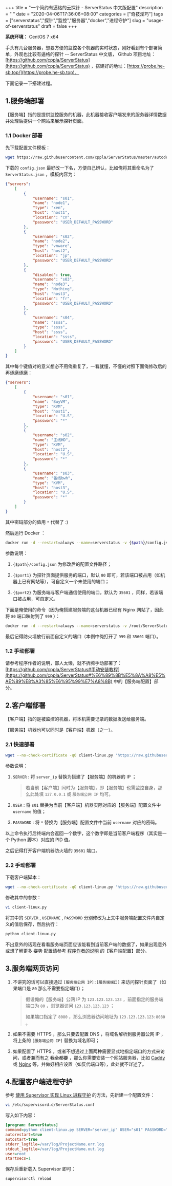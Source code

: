 +++
title = "一个简约有逼格的云探针 - ServerStatus 中文版配置"
description = " "
date = "2020-04-06T17:36:06+08:00"
categories = ["奇技淫巧"]
tags = ["serverstatus","探针","监控","服务器","docker","进程守护"]
slug = "usage-of-serverstatus"
draft = false
+++

**系统环境：** CentOS 7 x64

手头有几台服务器，想要方便的监控各个机器的实时状态，刚好看到有个部署简单，外观也比较有逼格的探针 -- ServerStatus 中文版， Github 项目地址：[https://github.com/cppla/ServerStatus](https://github.com/cppla/ServerStatus) ，搭建好的地址：[https://probe.he-sb.top/](https://probe.he-sb.top)。

下面记录一下搭建过程。

## 1.服务端部署

【服务端】指的是提供监控服务的机器，此机器接收客户端发来的服务器详情数据并处理后提供一个网站来展示探针页面。

### 1.1 Docker 部署

先下载配置文件模板：

```bash
wget https://raw.githubusercontent.com/cppla/ServerStatus/master/autodeploy/config.json
```

下载的 `config.json` 最好改一下名，方便自己辨认，比如俺将其重命名为了 `ServerStatus.json` ，模板内容为：

```json
{"servers":
	[
		{
			"username": "s01",
			"name": "node1",
			"type": "xen",
			"host": "host1",
			"location": "cn",
			"password": "USER_DEFAULT_PASSWORD"
		},
		{
			"username": "s02",
			"name": "node2",
			"type": "vmware",
			"host": "host2",
			"location": "jp",
			"password": "USER_DEFAULT_PASSWORD"
		},
		{
			"disabled": true,
			"username": "s03",
			"name": "node3",
			"type": "Nothing",
			"host": "host3",
			"location": "fr",
			"password": "USER_DEFAULT_PASSWORD"
		},
		{
			"username": "s04",
			"name": "ssss",
			"type": "ssss",
			"host": "ssss",
			"location": "ssss",
			"password": "USER_DEFAULT_PASSWORD"
		}
	]
}
```

其中每个键值对的意义想必不用俺重复了，一看就懂，不懂的对照下面俺修改后的再琢磨琢磨：

```json
{"servers":
	[
		{
			"username": "s01",
			"name": "BuyVM",
			"type": "KVM",
			"host": "host1",
			"location": "U.S",
			"password": "*"
		},
		{
			"username": "s02",
			"name": "主线HD",
			"type": "KVM",
			"host": "host2",
			"location": "U.S",
			"password": "*"
		},
		{
			"username": "s03",
			"name": "备线bwh",
			"type": "KVM",
			"host": "host3",
			"location": "U.S",
			"password": "*"
		}
	]
}
```

其中密码部分的值用 `*` 代替了 :)

然后运行 Docker ：

```bash
docker run -d --restart=always --name=serverstatus -v {$path}/config.json:/ServerStatus/server/config.json -p {$port1}:80 -p {$port2}:35601 cppla/serverstatus
```

参数说明：

1. `{$path}/config.json` 为修改后的配置文件路径；

2. `{$port1}` 为探针页面提供服务的端口，默认 `80` 即可，若该端口被占用（如机器上已有网站等），可自定义一个未使用的端口；

3. `{$port2}` 为服务端与客户端通信使用的端口，默认为 `35601` ，同样，若该端口被占用，可自定义。

下面是俺使用的命令（因为俺搭建服务端的这台机器已经有 Nginx 网站了，因此将 `80` 端口映射到了 `999` ）：

```bash
docker run -d --restart=always --name=serverstatus -v /root/ServerStatus.json:/ServerStatus/server/config.json -p 999:80 -p 35601:35601 cppla/serverstatus
```

最后记得防火墙放行前面自定义的端口（本例中俺打开了 `999` 和 `35601` 端口）。

### 1.2 手动部署

请参考程序作者的说明，鄙人太懒，就不折腾手动部署了：[https://github.com/cppla/ServerStatus#手动安装教程](https://github.com/cppla/ServerStatus#%E6%89%8B%E5%8A%A8%E5%AE%89%E8%A3%85%E6%95%99%E7%A8%8B) 中的【服务端配置】部分。

## 2.客户端部署

【客户端】指的是被监控的机器，将本机需要记录的数据发送给服务端。

【服务端】机器也可以同时是【客户端】机器（之一）。

### 2.1 快速部署

```bash
wget --no-check-certificate -qO client-linux.py 'https://raw.githubusercontent.com/cppla/ServerStatus/master/clients/client-linux.py' && nohup python client-linux.py SERVER="server_ip" USER="s01" PASSWORD="*" >/dev/null 2>&1 &
```

参数说明：

1. `SERVER` : 将 `server_ip` 替换为搭建了【服务端】的机器的 IP ；

    > 若当前【客户端】同时为【服务端】，即【服务端】也需监控自身，那么此处填 `127.0.0.1` 或 `服务端公网 IP` 均可。

2. `USER` : 将 `s01` 替换为当前【客户端】机器实际对应的【服务端】配置文件中 `username` 的值；

3. `PASSWORD` : 将 `*` 替换为【服务端】配置文件中当前 `username` 对应的密码。

以上命令执行后终端内会返回一个数字，这个数字即是当前客户端程序（其实是一个 Python 脚本）对应的 PID 值。

之后记得打开客户端机器防火墙的 `35601` 端口。

### 2.2 手动部署

下载客户端脚本：

```bash
wget --no-check-certificate -qO client-linux.py 'https://raw.githubusercontent.com/cppla/ServerStatus/master/clients/client-linux.py'
```

修改其中的参数：

```bash
vi client-linux.py
```

将其中的 `SERVER` , `USERNAME` , `PASSWORD` 分别修改为上文中服务端配置文件内自定义的值后保存，然后执行：

```bash
python client-linux.py
```

不出意外的话现在看看服务端页面应该能看到当前客户端的数据了，如果出现意外或想了解更多 ~~姿势~~ 配置请参考 [程序作者的说明](https://github.com/cppla/ServerStatus#%E6%89%8B%E5%8A%A8%E5%AE%89%E8%A3%85%E6%95%99%E7%A8%8B) 的【客户端配置】部分。

## 3.服务端网页访问

1. 不讲究的话可以直接通过 `[服务端公网 IP]:[服务端端口]` 来访问探针页面了（如果端口是 `80` 那么不需要指定端口）；

	> 假设俺的【服务端】公网 IP 为 `123.123.123.123` ，前面指定的服务端端口为 `80` ，浏览器访问 `123.123.123.123` ；
	> 
	> 如果端口指定了 `8080` ，那么浏览器访问地址为 `123.123.123.123:8080` 。

2. 如果不需要 HTTPS ，那么只要去配置 DNS ，将域名解析到服务器公网 IP ，将上条的 `[服务端公网 IP]` 替换为域名即可；

3. 如果配置了 HTTPS ，或者不想通过上面两种需要显式地指定端口的方式来访问，或者兼而有之 ~~我全都要~~ ，那么你需要安装一个网站服务器，比如 [Caddy](https://caddyserver.com/) 或 [Nginx](https://www.nginx.com/) 等，并做好相应设置（如反代端口等），此处就不详述了。

## 4.配置客户端进程守护

参考 [使用 Supervisor 实现 Linux 进程守护](/posts/supervisor-in-linux-daemon) 的方法，先新建一个配置文件：

```bash
vi /etc/supervisord.d/ServerStatus.conf
```

写入如下内容：

```ini
[program: ServerStatus]
command=python client-linux.py SERVER="server_ip" USER="s01" PASSWORD="*"  ; 相应参数需要按照上文说明修改
autorestart=true
autostart=true
stderr_logfile=/var/log/ProjectName.err.log
stdout_logfile=/var/log/ProjectName.out.log
user=root
startsecs=1
```

保存后重新载入 Supervisor 即可：

```bash
supervisorctl reload
```